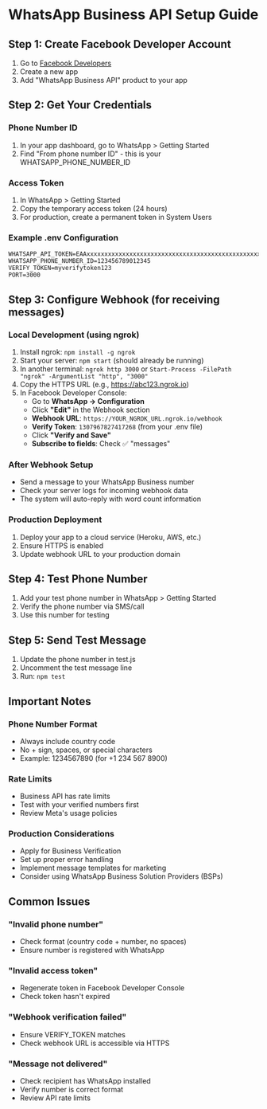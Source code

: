 # WhatsApp Business API Setup Guide

## Step 1: Create Facebook Developer Account
1. Go to [Facebook Developers](https://developers.facebook.com/)
2. Create a new app
3. Add "WhatsApp Business API" product to your app

## Step 2: Get Your Credentials

### Phone Number ID
1. In your app dashboard, go to WhatsApp > Getting Started
2. Find "From phone number ID" - this is your WHATSAPP_PHONE_NUMBER_ID

### Access Token
1. In WhatsApp > Getting Started
2. Copy the temporary access token (24 hours)
3. For production, create a permanent token in System Users

### Example .env Configuration
```env
WHATSAPP_API_TOKEN=EAAxxxxxxxxxxxxxxxxxxxxxxxxxxxxxxxxxxxxxxxxxxxxxxxxxxxxxxx
WHATSAPP_PHONE_NUMBER_ID=123456789012345
VERIFY_TOKEN=myverifytoken123
PORT=3000
```

## Step 3: Configure Webhook (for receiving messages)

### Local Development (using ngrok)
1. Install ngrok: `npm install -g ngrok`
2. Start your server: `npm start` (should already be running)
3. In another terminal: `ngrok http 3000` or `Start-Process -FilePath "ngrok" -ArgumentList "http", "3000"`
4. Copy the HTTPS URL (e.g., https://abc123.ngrok.io)
5. In Facebook Developer Console:
   - Go to **WhatsApp → Configuration**
   - Click **"Edit"** in the Webhook section
   - **Webhook URL**: `https://YOUR_NGROK_URL.ngrok.io/webhook`
   - **Verify Token**: `1307967827417268` (from your .env file)
   - Click **"Verify and Save"**
   - **Subscribe to fields**: Check ✅ "messages"

### After Webhook Setup
- Send a message to your WhatsApp Business number
- Check your server logs for incoming webhook data
- The system will auto-reply with word count information

### Production Deployment
1. Deploy your app to a cloud service (Heroku, AWS, etc.)
2. Ensure HTTPS is enabled
3. Update webhook URL to your production domain

## Step 4: Test Phone Number
1. Add your test phone number in WhatsApp > Getting Started
2. Verify the phone number via SMS/call
3. Use this number for testing

## Step 5: Send Test Message
1. Update the phone number in test.js
2. Uncomment the test message line
3. Run: `npm test`

## Important Notes

### Phone Number Format
- Always include country code
- No + sign, spaces, or special characters
- Example: 1234567890 (for +1 234 567 8900)

### Rate Limits
- Business API has rate limits
- Test with your verified numbers first
- Review Meta's usage policies

### Production Considerations
- Apply for Business Verification
- Set up proper error handling
- Implement message templates for marketing
- Consider using WhatsApp Business Solution Providers (BSPs)

## Common Issues

### "Invalid phone number"
- Check format (country code + number, no spaces)
- Ensure number is registered with WhatsApp

### "Invalid access token"
- Regenerate token in Facebook Developer Console
- Check token hasn't expired

### "Webhook verification failed"
- Ensure VERIFY_TOKEN matches
- Check webhook URL is accessible via HTTPS

### "Message not delivered"
- Check recipient has WhatsApp installed
- Verify number is correct format
- Review API rate limits
